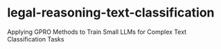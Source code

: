 # legal-reasoning-text-classification
Applying GPRO Methods to Train Small LLMs for Complex Text Classification Tasks
